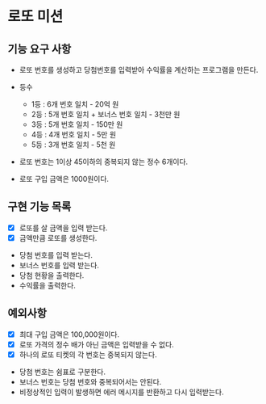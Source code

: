 # 로또 미션

## 기능 요구 사항

* 로또 번호를 생성하고 당첨번호를 입력받아 수익률을 계산하는 프로그램을 만든다.

* 등수
    * 1등 : 6개 번호 일치 - 20억 원
    * 2등 : 5개 번호 일치 + 보너스 번호 일치 - 3천만 원
    * 3등 : 5개 번호 일치 - 150만 원
    * 4등 : 4개 번호 일치 - 5만 원
    * 5등 : 3개 번호 일치 - 5천 원
* 로또 번호는 1이상 45이하의 중복되지 않는 정수 6개이다.
* 로또 구입 금액은 1000원이다.

## 구현 기능 목록

* [x] 로또를 살 금액을 입력 받는다.
* [x] 금액만큼 로또를 생성한다.
* 당첨 번호를 입력 받는다.
* 보너스 번호를 입력 받는다.
* 당첨 현황을 출력한다.
* 수익률을 출력한다.

## 예외사항
* [x] 최대 구입 금액은 100,000원이다.
* [x] 로또 가격의 정수 배가 아닌 금액은 입력받을 수 없다.
* [x] 하나의 로또 티켓의 각 번호는 중복되지 않는다.
* 당첨 번호는 쉼표로 구분한다.
* 보너스 번호는 당첨 번호와 중복되어서는 안된다.
* 비정상적인 입력이 발생하면 에러 메시지를 반환하고 다시 입력받는다.
